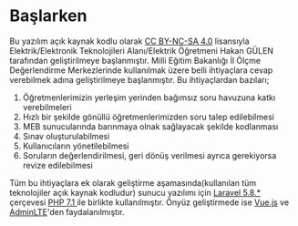 # Başlarken

Bu yazılım açık kaynak kodlu olarak [CC BY-NC-SA 4.0](https://creativecommons.org/licenses/by-nc-sa/4.0/legalcode.tr) lisansıyla Elektrik/Elektronik Teknolojileri Alanı/Elektrik Öğretmeni Hakan GÜLEN tarafından geliştirilmeye başlanmıştır. Milli Eğitim Bakanlığı İl Ölçme Değerlendirme Merkezlerinde kullanılmak üzere belli ihtiyaçlara cevap verebilmek adına geliştirilmeye başlanmıştır.  Bu ihtiyaçlardan bazıları;

1. Öğretmenlerimizin yerleşim yerinden bağımsız soru havuzuna katkı verebilmeleri
2. Hızlı bir şekilde gönüllü öğretmenlerimizden soru talep edilebilmesi
3. MEB sunucularında barınmaya olnak sağlayacak şekilde kodlanması
4. Sınav oluşturulabilmesi
5. Kullanıcıların yönetilebilmesi
6. Soruların değerlendirilmesi, geri dönüş verilmesi ayrıca gerekiyorsa revize edilebilmesi

Tüm bu ihtiyaçlara ek olarak geliştirme aşamasında\(kullanılan tüm teknolojiler açık kaynak kodludur\) sunucu yazılımı için [Laravel 5.8.\*](https://laravel.com/docs/5.8)  çerçevesi  [PHP 7.1 ](https://www.php.net/manual/tr/index.php)ile birlikte kullanılmıştır. Önyüz geliştirmede ise [Vue.js](https://vuejs.org/v2/guide/) ve [AdminLTE](https://adminlte.io/)'den faydalanılmıştır.

